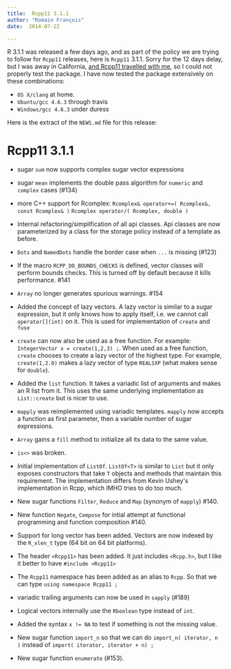 ```yaml
---
title:  Rcpp11 3.1.1
author: "Romain François"
date:  2014-07-22

---
```


<div class="post-content">
<p>R 3.1.1 was released a few days ago, and as part of the policy we are trying to follow for <code>Rcpp11</code> releases, here is <code>Rcpp11</code> 3.1.1. Sorry for the 12 days delay, but I was away in California, <a href="https://web.archive.org/web/20141010210845/http://blog.r-enthusiasts.com/2014/07/22/rcpp11-t-shirt-sightseeing/">and Rcpp11 travelled with me</a>, so I could not properly test the package. I have now tested the package extensively on these combinations: </p>

<ul>
<li>
<code>OS X/clang</code> at home. </li>
<li>
<code>Ubuntu/gcc 4.6.3</code> through travis</li>
<li>
<code>Windows/gcc 4.6.3</code> under duress</li>
</ul>
<p>Here is the extract of the <code>NEWS.md</code> file for this release: </p>

<h1 id="rcpp11311">Rcpp11 3.1.1</h1>

<ul>
<li><p>sugar <code>sum</code> now supports complex sugar vector expressions</p></li>
<li><p>sugar <code>mean</code> implements the double pass algorithm for <code>numeric</code>
and <code>complex</code> cases (#134)</p></li>
<li><p>more C++ support for Rcomplex: 
 <code>Rcomplex&amp; operator+=( Rcomplex&amp;, const Rcomplex&amp; )</code>
 <code>Rcomplex operator/( Rcomplex, double )</code></p></li>
<li><p>Internal refactoring/simplification of all api classes. Api classes are now 
parameterized by a class for the storage policy instead of a template 
as before. </p></li>
<li><p><code>Dots</code> and <code>NamedDots</code> handle the border case when <code>...</code> is missing (#123)</p></li>
<li><p>If the macro <code>RCPP_DO_BOUNDS_CHECKS</code> is defined, vector classes will perform
bounds checks. This is turned off by default because it kills performance. #141</p></li>
<li><p><code>Array</code> no longer generates spurious warnings. #154</p></li>
<li><p>Added the concept of lazy vectors. A lazy vector is similar to a sugar 
expression, but it only knows how to apply itself, i.e. we cannot 
call <code>operator[](int)</code> on it. This is used for implementation of 
<code>create</code> and <code>fuse</code></p></li>
<li><p><code>create</code> can now also be used as a free function. For example: 
<code>IntegerVector x = create(1,2,3) ;</code>. When used as a free function, <code>create</code> 
chooses to create a lazy vector of the highest type. For example, 
<code>create(1,2.0)</code> makes a lazy vector of type <code>REALSXP</code> (what makes sense for 
<code>double</code>). </p></li>
<li><p>Added the <code>list</code> function. It takes a variadic list of arguments and makes an
R list from it. This uses the same underlying implementation as <code>List::create</code>
but is nicer to use. </p></li>
<li><p><code>mapply</code> was reimplemented using variadic templates. <code>mapply</code> now accepts a 
function as first parameter, then a variable number of sugar expressions. </p></li>
<li><p><code>Array</code> gains a <code>fill</code> method to initialize all its data to the same value.    </p></li>
<li><p><code>is&lt;&gt;</code> was broken. </p></li>
<li><p>Initial implementation of <code>ListOf</code>. <code>ListOf&lt;T&gt;</code> is similar to <code>List</code> but 
it only exposes constructors that take <code>T</code> objects and methods that maintain 
this requirement. The implementation differs from Kevin Ushey's implementation 
in Rcpp, which IMHO tries to do too much. </p></li>
<li><p>New sugar functions <code>Filter</code>, <code>Reduce</code> and <code>Map</code> (synonym of <code>mapply</code>) #140. </p></li>
<li><p>New function <code>Negate</code>, <code>Compose</code> for intial attempt at functional programming 
and function composition #140. </p></li>
<li><p>Support for long vector has been added. Vectors are now indexed by the <code>R_xlen_t</code>
type (64 bit on 64 bit platforms). </p></li>
<li><p>The header <code>&lt;Rcpp11&gt;</code> has been added. It just includes <code>&lt;Rcpp.h&gt;</code>, but I like it 
better to have <code>#include &lt;Rcpp11&gt;</code></p></li>
<li><p>The <code>Rcpp11</code> namespace has been added as an alias to <code>Rcpp</code>. So that we can 
type <code>using namespace Rcpp11 ;</code></p></li>
<li><p>variadic trailing arguments can now be used in <code>sapply</code> (#189)</p></li>
<li><p>Logical vectors internally use the <code>Rboolean</code> type instead of <code>int</code>. </p></li>
<li><p>Added the syntax <code>x != NA</code> to test if something is not the missing value. </p></li>
<li><p>New sugar function <code>import_n</code> so that we can do <code>import_n( iterator, n )</code> 
instead of <code>import( iterator, iterator + n) ;</code></p></li>
<li><p>New sugar function <code>enumerate</code> (#153).    </p></li>
</ul>
</div>
